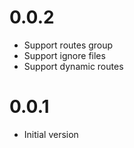 # 0.0.2
- Support routes group
- Support ignore files
- Support dynamic routes

# 0.0.1
- Initial version